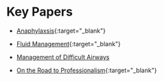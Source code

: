 # Key Papers

* [Anaphylaxsis](/pdfs/Anaphylaxis_Review.pdf){:target="_blank"}

* [Fluid Management](/pdfs/FluidManagementReview.pdf){:target="_blank"}

* [Management of Difficult Airways](/pdfs/difficult_airway.pdf)

* [On the Road to Professionalism](pdfs/Professionalism.pdf){:target="_blank"}
